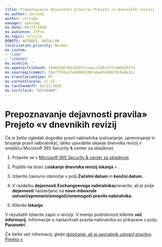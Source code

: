 ```yaml
---
title: Prepoznavanje dejavnosti pravila» Prejeto «v dnevnikih revizij
ms.author: chrisda
author: chrisda
manager: dansimp
ms.date: 04/21/2020
ms.audience: ITPro
ms.topic: article
ROBOTS: NOINDEX, NOFOLLOW
localization_priority: Normal
ms.custom:
- "1368"
- "3100005"
ms.assetid: ''
ms.openlocfilehash: f946510539b3d28f2ceeec1546cbffce8bd352fd
ms.sourcegitcommit: 55eff703a17e500681d8fa6a87eb067019ade3cc
ms.translationtype: MT
ms.contentlocale: sl-SI
ms.lasthandoff: 04/22/2020
ms.locfileid: "43716440"
---
```

# <a name="identify-inbox-rule-activity-in-audit-logs"></a>Prepoznavanje dejavnosti pravila» Prejeto «v dnevnikih revizij

Če si želite ogledati dogodke pravil nabiralnika (ustvarjanje, spreminjanje in brisanje pravil nabiralnika), lahko uporabite iskanje dnevnika revizij v središču Microsoft 365 Security & center za skladnost.

1. Prijavite se v [Microsoft 365 Security & center za skladnost](https://protection.office.com/).

2. Pojdite na stran za**iskanje dnevnika revizij** **iskanja** > .

3. Izberite časovno območje v polji **Začetni datum** in **končni datum** .

4. V razdelku **dejavnosti Exchangeevega nabiralnika**preverite, ali je polje **dejavnosti** nastavljeno na **novo-inboxrule ustvari/spremeni/omogoči/onemogoči pravilo nabiralnika**.

5. Kliknite **Iskanje**.

V rezultatih Izberite zapis o reviziji. V meniju podrobnosti kliknite **več informacij**. Informacije o nastavitvah pravila nabiralnika so prikazane v polju **Parametri** .

Če želite več informacij, glejte [določanje, ali je uporabnik ustvaril pravilo» Prejeto «](https://docs.microsoft.com//office365/securitycompliance/auditing-troubleshooting-scenarios#determining-if-a-user-created-an-inbox-rule)

